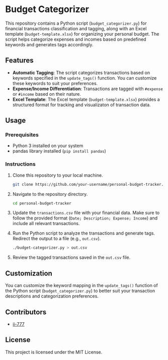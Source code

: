 # Budget Categorizer

This repository contains a Python script (`budget_categorizer.py`) for financial transactions classification and tagging, along with an Excel template (`budget-template.xlsx`) for organizing your personal budget. The script helps categorize expenses and incomes based on predefined keywords and generates tags accordingly.

## Features

- **Automatic Tagging**: The script categorizes transactions based on keywords specified in the `update_tags()` function. You can customize these keywords to suit your preferences.
- **Expense/Income Differentiation**: Transactions are tagged with `#expense` or `#income` based on their nature.
- **Excel Template**: The Excel template (`budget-template.xlsx`) provides a structured format for tracking and visualizaton of transaction data.

## Usage

### Prerequisites

- Python 3 installed on your system
- pandas library installed (`pip install pandas`)

### Instructions

1. Clone this repository to your local machine.
   ```bash
   git clone https://github.com/your-username/personal-budget-tracker.git
   ```

2. Navigate to the repository directory.
   ```bash
   cd personal-budget-tracker
   ```

3. Update the `transactions.csv` file with your financial data. Make sure to follow the provided format (`Date; Description; Expense; Income`) and include all relevant transactions.

4. Run the Python script to analyze the transactions and generate tags. Redirect the output to a file (e.g., `out.csv`).
   ```bash
   ./budget-categorizer.py > out.csv
   ```

5. Review the tagged transactions saved in the `out.csv` file.

## Customization

You can customize the keyword mapping in the `update_tags()` function of the Python script (`budget_categorizer.py`) to better suit your transaction descriptions and categorization preferences.

## Contributors

- [ii-777](https://github.com/ii-777)

## License

This project is licensed under the MIT License.
